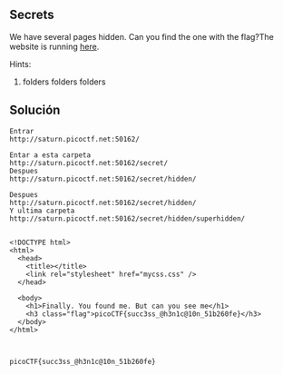 

## Secrets
We have several pages hidden. Can you find the one with the flag?The website is running [here](http://saturn.picoctf.net:50162/).


Hints:
1. folders folders folders


## Solución

```
Entrar
http://saturn.picoctf.net:50162/

Entar a esta carpeta
http://saturn.picoctf.net:50162/secret/
Despues
http://saturn.picoctf.net:50162/secret/hidden/

Despues
http://saturn.picoctf.net:50162/secret/hidden/
Y ultima carpeta
http://saturn.picoctf.net:50162/secret/hidden/superhidden/


<!DOCTYPE html>
<html>
  <head>
    <title></title>
    <link rel="stylesheet" href="mycss.css" />
  </head>

  <body>
    <h1>Finally. You found me. But can you see me</h1>
    <h3 class="flag">picoCTF{succ3ss_@h3n1c@10n_51b260fe}</h3>
  </body>
</html>



picoCTF{succ3ss_@h3n1c@10n_51b260fe}

```

